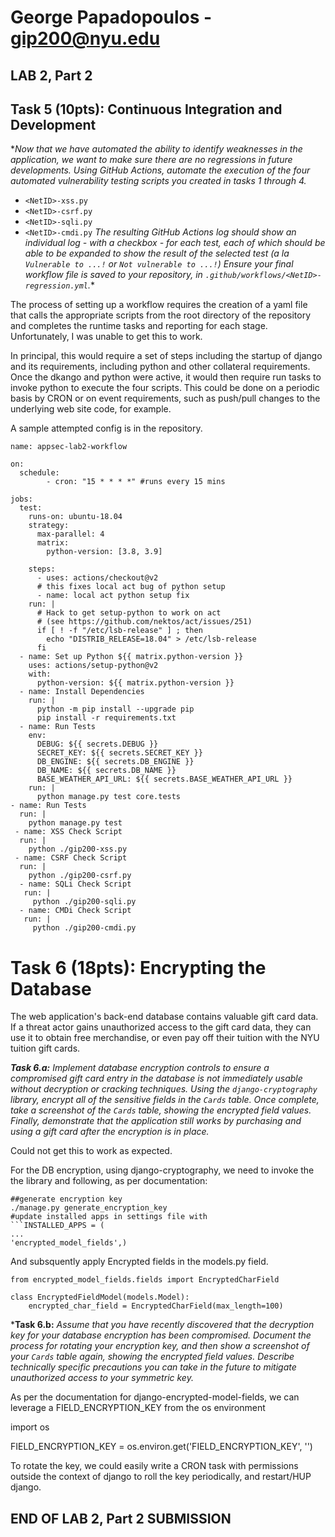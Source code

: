 # George Papadopoulos - gip200@nyu.edu

LAB 2, Part 2
-------------

## Task 5 (10pts): Continuous Integration and Development

**Now that we have automated the ability to identify weaknesses in the application, we want to make sure there are no regressions in future developments.
Using GitHub Actions, automate the execution of the four automated vulnerability testing scripts you created in tasks 1 through 4.*
-   `<NetID>-xss.py`
-   `<NetID>-csrf.py`
-   `<NetID>-sqli.py`
-   `<NetID>-cmdi.py`
*The resulting GitHub Actions log should show an individual log - with a checkbox - for each test, each of which should be able to be expanded to show the result of the selected test (a la  `Vulnerable to ...!`  or  `Not vulnerable to ...!`)
Ensure your final workflow file is saved to your repository, in  `.github/workflows/<NetID>-regression.yml`.**


The process of setting up a workflow requires the creation of a yaml file that calls the appropriate scripts from the root directory of the repository and completes the runtime tasks and reporting for each stage. Unfortunately, I was unable to get this to work. 

In principal, this would require a set of steps including the startup of django and its requirements, including python and other collateral requirements. Once the dkango and python were active, it would then require run tasks to invoke python to execute the four scripts.  This could be done on a periodic basis by CRON or on event requirements, such as push/pull changes to the underlying web site code, for example. 

A sample attempted config is in the repository.

    name: appsec-lab2-workflow
    
    on:
      schedule:
            - cron: "15 * * * *" #runs every 15 mins
    
    jobs:
      test:
        runs-on: ubuntu-18.04
        strategy:
          max-parallel: 4
          matrix:
            python-version: [3.8, 3.9]
    
        steps:
          - uses: actions/checkout@v2
          # this fixes local act bug of python setup
          - name: local act python setup fix
        run: |
          # Hack to get setup-python to work on act
          # (see https://github.com/nektos/act/issues/251)
          if [ ! -f "/etc/lsb-release" ] ; then
            echo "DISTRIB_RELEASE=18.04" > /etc/lsb-release
          fi
      - name: Set up Python ${{ matrix.python-version }}
        uses: actions/setup-python@v2
        with:
          python-version: ${{ matrix.python-version }}
      - name: Install Dependencies
        run: |
          python -m pip install --upgrade pip
          pip install -r requirements.txt
      - name: Run Tests
        env:
          DEBUG: ${{ secrets.DEBUG }}
          SECRET_KEY: ${{ secrets.SECRET_KEY }}
          DB_ENGINE: ${{ secrets.DB_ENGINE }}
          DB_NAME: ${{ secrets.DB_NAME }}
          BASE_WEATHER_API_URL: ${{ secrets.BASE_WEATHER_API_URL }}
        run: |
          python manage.py test core.tests
    - name: Run Tests
      run: |
        python manage.py test
     - name: XSS Check Script
      run: |
        python ./gip200-xss.py
     - name: CSRF Check Script
      run: |
        python ./gip200-csrf.py
      - name: SQLi Check Script
       run: |
         python ./gip200-sqli.py
      - name: CMDi Check Script
       run: |
         python ./gip200-cmdi.py






# Task 6 (18pts): Encrypting the Database

The web application's back-end database contains valuable gift card data. If a threat actor gains unauthorized access to the gift card data, they can use it to obtain free merchandise, or even pay off their tuition with the NYU tuition gift cards.

***Task 6.a:**  Implement database encryption controls to ensure a compromised gift card entry in the database is not immediately usable without decryption or cracking techniques. Using the  `django-cryptography`  library, encrypt all of the sensitive fields in the  `Cards`  table. Once complete, take a screenshot of the  `Cards`  table, showing the encrypted field values. Finally, demonstrate that the application still works by purchasing and using a gift card after the encryption is in place.*

Could not get this to work as expected.

For the DB encryption, using django-cryptography, we need to invoke the the library and following, as per documentation:

    ##generate encryption key
    ./manage.py generate_encryption_key
    #update installed apps in settings file with
    ```INSTALLED_APPS = (
    ...
    'encrypted_model_fields',)
   
   And subsquently apply Encrypted fields in the models.py field.

    from encrypted_model_fields.fields import EncryptedCharField
    
    class EncryptedFieldModel(models.Model):
        encrypted_char_field = EncryptedCharField(max_length=100)





***Task 6.b:**  *Assume that you have recently discovered that the decryption key for your database encryption has been compromised. Document the process for rotating your encryption key, and then show a screenshot of your  `Cards`  table again, showing the encrypted field values. Describe technically specific precautions you can take in the future to mitigate unauthorized access to your symmetric key.*

As per the documentation for django-encrypted-model-fields, we can leverage a FIELD_ENCRYPTION_KEY from the os environment

import os

FIELD_ENCRYPTION_KEY = os.environ.get('FIELD_ENCRYPTION_KEY', '')

To rotate the key, we could easily write a CRON task with permissions outside the context of django to roll the key periodically, and restart/HUP django.


## END OF LAB 2, Part 2 SUBMISSION

